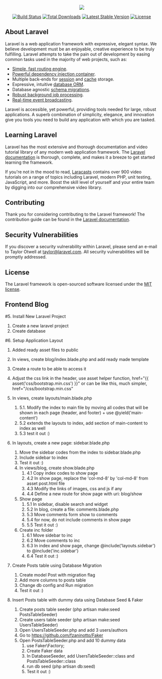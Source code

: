 <p align="center"><img src="https://laravel.com/assets/img/components/logo-laravel.svg"></p>

<p align="center">
<a href="https://travis-ci.org/laravel/framework"><img src="https://travis-ci.org/laravel/framework.svg" alt="Build Status"></a>
<a href="https://packagist.org/packages/laravel/framework"><img src="https://poser.pugx.org/laravel/framework/d/total.svg" alt="Total Downloads"></a>
<a href="https://packagist.org/packages/laravel/framework"><img src="https://poser.pugx.org/laravel/framework/v/stable.svg" alt="Latest Stable Version"></a>
<a href="https://packagist.org/packages/laravel/framework"><img src="https://poser.pugx.org/laravel/framework/license.svg" alt="License"></a>
</p>

## About Laravel

Laravel is a web application framework with expressive, elegant syntax. We believe development must be an enjoyable, creative experience to be truly fulfilling. Laravel attempts to take the pain out of development by easing common tasks used in the majority of web projects, such as:

- [Simple, fast routing engine](https://laravel.com/docs/routing).
- [Powerful dependency injection container](https://laravel.com/docs/container).
- Multiple back-ends for [session](https://laravel.com/docs/session) and [cache](https://laravel.com/docs/cache) storage.
- Expressive, intuitive [database ORM](https://laravel.com/docs/eloquent).
- Database agnostic [schema migrations](https://laravel.com/docs/migrations).
- [Robust background job processing](https://laravel.com/docs/queues).
- [Real-time event broadcasting](https://laravel.com/docs/broadcasting).

Laravel is accessible, yet powerful, providing tools needed for large, robust applications. A superb combination of simplicity, elegance, and innovation give you tools you need to build any application with which you are tasked.

## Learning Laravel

Laravel has the most extensive and thorough documentation and video tutorial library of any modern web application framework. The [Laravel documentation](https://laravel.com/docs) is thorough, complete, and makes it a breeze to get started learning the framework.

If you're not in the mood to read, [Laracasts](https://laracasts.com) contains over 900 video tutorials on a range of topics including Laravel, modern PHP, unit testing, JavaScript, and more. Boost the skill level of yourself and your entire team by digging into our comprehensive video library.

## Contributing

Thank you for considering contributing to the Laravel framework! The contribution guide can be found in the [Laravel documentation](http://laravel.com/docs/contributions).

## Security Vulnerabilities

If you discover a security vulnerability within Laravel, please send an e-mail to Taylor Otwell at taylor@laravel.com. All security vulnerabilities will be promptly addressed.

## License

The Laravel framework is open-sourced software licensed under the [MIT license](http://opensource.org/licenses/MIT).

## Frontend Blog

#5. Install New Laravel Project
1. Create a new laravel project
2. Create database 

#6. Setup Application Layout

1. Added ready asset files to public
2. In views, create blog/index.blade.php and add ready made template
3. Create a route to be able to access it
4. Adjust the css link in the header, use asset helper function, href="{{ asset('css/bootstrap.min.css') }}" or can be like this, much simpler, href="/css/bootstrap.min.css"
5. In views, create layouts/main.blade.php 
   1. 5.1. Modify the index to main file by moving all codes that will be shown in each page (header, and footer) + use @yield('main-content')
   2. 5.2 extends the layouts to index, add section of main-content to index as well
   3. 5.3 test it out :)
6. In layouts, create a new page: sidebar.blade.php
   1. Move the sidebar codes from the index to sidebar.blade.php
   2. Include sidebar to index
   3. Test it out :)
   4. In views/blog, create show.blade.php
      1. 4.1 Copy index codes to show page
      2. 4.2 In show page, replace the 'col-md-8' by 'col-md-8' from asset post.html file   
      3. 4.3 Modify the links of images, css and js if any
      4. 4.4 Define a new route for show page with uri: blog/show
   5. Show page
      1. 5.1 In sidebar, disable search and widget
      2. 5.2 In blog, create a file: comments.blade.php
      3. 5.3 Move comments form show to comments  
      4. 5.4 for now, do not include comments in show page
      5. 5.5 Test it out :) 
   6. Create inc folder
      1. 6.1 Move sidebar to inc
      2. 6.2 Move comments to inc
      3. 6.3 In index and show page, change @include('layouts.sidebar') to  @include('inc.sidebar')
      4. 6.4 Test it out :)

7. Create Posts table using Database Migration
	1. Create model Post with migration flag
	2. Add more columns to posts table
	3. Change db config and Run migration
	4. Test it out :)

8. Insert Posts table with dummy data using Database Seed & Faker

	1. Create posts table seeder (php artisan make:seed PostsTableSeeder)
	2. Create users table seeder (php artisan make:seed UsersTableSeeder)	
	3. Open UsersTableSeeder.php and add 3 users/authors
	4. Go to https://github.com/fzaninotto/Faker
	5. Open PostsTableSeeder.php and add 10 dummy data	
	   1. use Faker\Factory;
	   2. Create Faker data
	   3. In DatabaseSeeder, add UsersTableSeeder::class and PostsTableSeeder::class
	   4. run db seed (php artisan db:seed) 
	   5. Test it out :)	